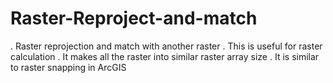 # Raster-Reproject-and-match
. Raster reprojection and match with another raster
. This is useful for raster calculation
. It makes all the raster into similar raster array size
. It is similar to raster snapping in ArcGIS
